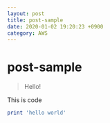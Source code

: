 ```yaml
---
layout: post
title: post-sample
date: 2020-01-02 19:20:23 +0900
category: AWS
---
```

# post-sample
> Hello!

This is code
```ruby
print 'hello world'
```